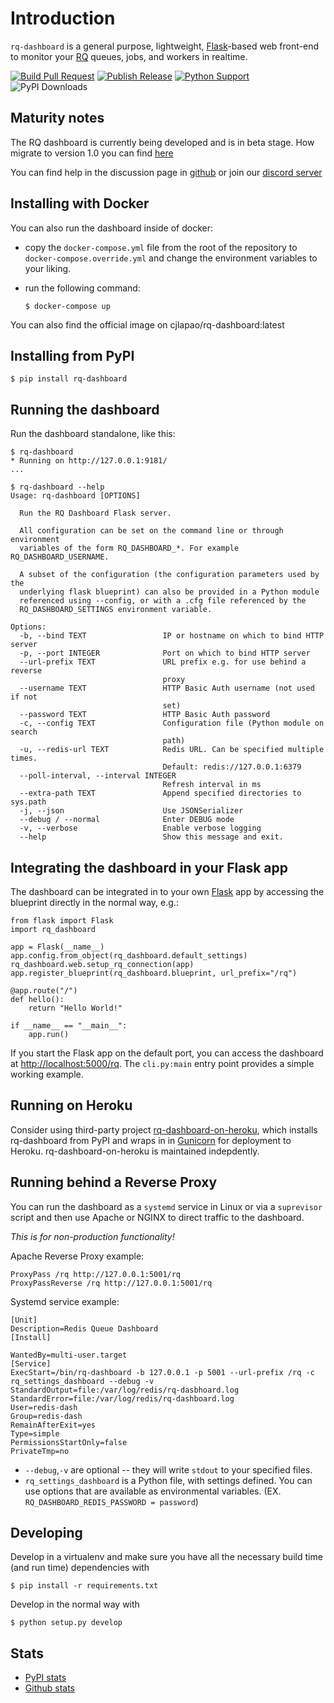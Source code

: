 Introduction
============

`rq-dashboard` is a general purpose, lightweight,
[Flask](https://flask.palletsprojects.com/)-based web front-end to monitor your
[RQ](http://python-rq.org/) queues, jobs, and workers in realtime.

[![Build Pull Request](https://github.com/Parallels/rq-dashboard/actions/workflows/pr.yaml/badge.svg)](https://github.com/Parallels/rq-dashboard/actions/workflows/pr.yaml)
[![Publish Release](https://github.com/Parallels/rq-dashboard/actions/workflows/publish.yaml/badge.svg)](https://github.com/Parallels/rq-dashboard/actions/workflows/publish.yaml)
[![Python
Support](https://img.shields.io/pypi/pyversions/rq-dashboard.svg)](https://pypi.python.org/pypi/rq-dashboard)
![PyPI Downloads](https://img.shields.io/pypi/dw/rq-dashboard)

Maturity notes
--------------

The RQ dashboard is currently being developed and is in beta stage.
How migrate to version 1.0 you can find [here](https://github.com/Parallels/rq-dashboard/wiki/How-to-migrate-to-1.0)

You can find help  in the discussion page in [github]([http](https://github.com/Parallels/rq-dashboard)) or join our [discord server](https://discord.gg/reuhvMFT)

Installing with Docker
----------------------

You can also run the dashboard inside of docker:

* copy the ```docker-compose.yml``` file from the root of the repository to ```docker-compose.override.yml``` and change the environment variables to your liking.
* run the following command:

  ``` {.console}
  $ docker-compose up
  ```

You can also find the official image on cjlapao/rq-dashboard:latest

Installing from PyPI
--------------------

``` {.console}
$ pip install rq-dashboard
```

Running the dashboard
---------------------

Run the dashboard standalone, like this:

``` {.console}
$ rq-dashboard
* Running on http://127.0.0.1:9181/
...
```

``` {.console}
$ rq-dashboard --help
Usage: rq-dashboard [OPTIONS]

  Run the RQ Dashboard Flask server.

  All configuration can be set on the command line or through environment
  variables of the form RQ_DASHBOARD_*. For example RQ_DASHBOARD_USERNAME.

  A subset of the configuration (the configuration parameters used by the
  underlying flask blueprint) can also be provided in a Python module
  referenced using --config, or with a .cfg file referenced by the
  RQ_DASHBOARD_SETTINGS environment variable.

Options:
  -b, --bind TEXT                 IP or hostname on which to bind HTTP server
  -p, --port INTEGER              Port on which to bind HTTP server
  --url-prefix TEXT               URL prefix e.g. for use behind a reverse
                                  proxy
  --username TEXT                 HTTP Basic Auth username (not used if not
                                  set)
  --password TEXT                 HTTP Basic Auth password
  -c, --config TEXT               Configuration file (Python module on search
                                  path)
  -u, --redis-url TEXT            Redis URL. Can be specified multiple times.
                                  Default: redis://127.0.0.1:6379
  --poll-interval, --interval INTEGER
                                  Refresh interval in ms
  --extra-path TEXT               Append specified directories to sys.path
  -j, --json                      Use JSONSerializer
  --debug / --normal              Enter DEBUG mode
  -v, --verbose                   Enable verbose logging
  --help                          Show this message and exit.
```

Integrating the dashboard in your Flask app
-------------------------------------------

The dashboard can be integrated in to your own [Flask](http://flask.pocoo.org/) app by accessing the blueprint directly in the normal way, e.g.:

``` {.python}
from flask import Flask
import rq_dashboard

app = Flask(__name__)
app.config.from_object(rq_dashboard.default_settings)
rq_dashboard.web.setup_rq_connection(app)
app.register_blueprint(rq_dashboard.blueprint, url_prefix="/rq")

@app.route("/")
def hello():
    return "Hello World!"

if __name__ == "__main__":
    app.run()
```

If you start the Flask app on the default port, you can access the
dashboard at <http://localhost:5000/rq>. The `cli.py:main` entry point
provides a simple working example.

Running on Heroku
-----------------

Consider using third-party project
[rq-dashboard-on-heroku](https://github.com/metabolize/rq-dashboard-on-heroku),
which installs rq-dashboard from PyPI and wraps in in
[Gunicorn](https://gunicorn.org) for deployment to Heroku.
rq-dashboard-on-heroku is maintained indepdently.

Running behind a Reverse Proxy
-------------------------------
You can run the dashboard as a `systemd` service in Linux or via a `suprevisor`
script and then use Apache or NGINX to direct traffic to the dashboard.

_This is for *non-production* functionality!_

Apache Reverse Proxy example:
```
ProxyPass /rq http://127.0.0.1:5001/rq
ProxyPassReverse /rq http://127.0.0.1:5001/rq
```

Systemd service example:
```
[Unit]
Description=Redis Queue Dashboard
[Install]

WantedBy=multi-user.target
[Service]
ExecStart=/bin/rq-dashboard -b 127.0.0.1 -p 5001 --url-prefix /rq -c rq_settings_dashboard --debug -v
StandardOutput=file:/var/log/redis/rq-dasbhoard.log
StandardError=file:/var/log/redis/rq-dashboard.log
User=redis-dash
Group=redis-dash
RemainAfterExit=yes
Type=simple
PermissionsStartOnly=false
PrivateTmp=no
```
* `--debug`,`-v` are optional -- they will write `stdout` to your specified files.
* `rq_settings_dashboard` is a Python file, with settings defined. You can use options that are available as environmental variables. (EX. `RQ_DASHBOARD_REDIS_PASSWORD = password`)

Developing
----------

Develop in a virtualenv and make sure you have all the necessary build
time (and run time) dependencies with

    $ pip install -r requirements.txt

Develop in the normal way with

    $ python setup.py develop

Stats
-----

-   [PyPI stats](https://pypistats.org/packages/rq-dashboard)
-   [Github stats](https://github.com/Parallels/rq-dashboard/graphs/traffic)
